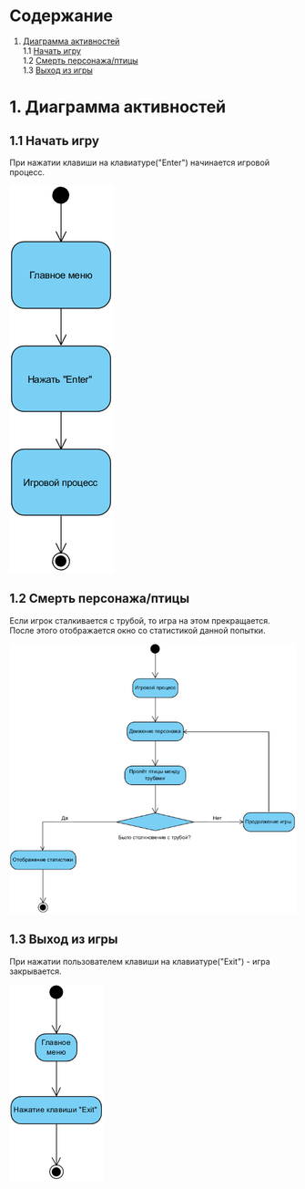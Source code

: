 # Содержание
1. [Диаграмма активностей](#1)<br>
1.1 [Начать игру](#1.1)<br>
1.2 [Смерть персонажа/птицы](#1.2)<br>
1.3 [Выход из игры](#1.3)<br>

#  1. Диаграмма активностей <a name="1"></a>

## 1.1 Начать игру <a name="1.1"></a>
При нажатии клавиши на клавиатуре("Enter") начинается игровой процесс.

![Start](https://github.com/FLAPJVCK/FlappyBird/blob/master/%D0%94%D0%B8%D0%B0%D0%B3%D1%80%D0%B0%D0%BC%D0%BC%D1%8B/Activity/Start.png)

## 1.2 Смерть персонажа/птицы <a name="1.2"></a>
Если игрок сталкивается с трубой, то игра на этом прекращается. После этого отображается окно со статистикой данной попытки.

![Die bird and statistics](https://github.com/FLAPJVCK/FlappyBird/blob/master/%D0%94%D0%B8%D0%B0%D0%B3%D1%80%D0%B0%D0%BC%D0%BC%D1%8B/Activity/Bird%20die%20and%20statistics.png)

## 1.3 Выход из игры <a name="1.3"></a>
При нажатии пользователем клавиши на клавиатуре("Exit") - игра закрывается.

![Exit](https://github.com/FLAPJVCK/FlappyBird/blob/master/%D0%94%D0%B8%D0%B0%D0%B3%D1%80%D0%B0%D0%BC%D0%BC%D1%8B/Activity/Exit.png)
